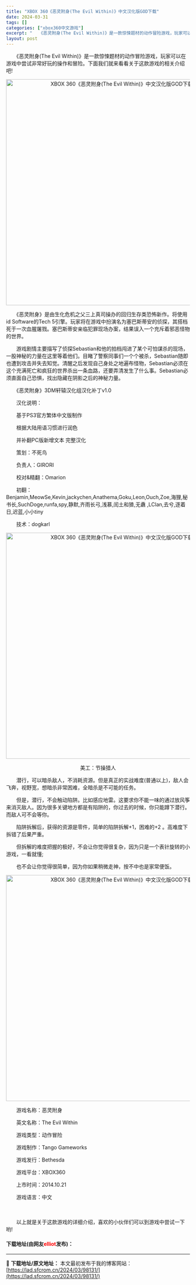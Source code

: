 ```yaml
---
title: "XBOX 360《恶灵附身(The Evil Within)》中文汉化版GOD下载"
date: 2024-03-31
tags: []
categories: ["xbox360中文游戏"]
excerpt: "　　《恶灵附身(The Evil Within)》是一款惊悚题材的动作冒险游戏，玩家可以在游戏中尝试非常好玩的操作和冒险。下面我们就来看看关于这款游戏的相关介绍吧! 　　《恶灵附身》是由生化危机之父三上真司操办的回归生存类恐怖新作。将使用id Software的Tech 5引擎。玩家将在游戏中扮演名&hellip;"
layout: post
---
```


 <p>　　《恶灵附身(The Evil Within)》是一款惊悚题材的动作冒险游戏，玩家可以在游戏中尝试非常好玩的操作和冒险。下面我们就来看看关于这款游戏的相关介绍吧!</p> <p align="center"><img align="" src="https://lad.sfcrom.cn/wp-content/uploads/2024/03/20240330_66083fc205a28.webp" style="border-width: 0px; border-style: solid; width: 618px;" alt="XBOX 360《恶灵附身(The Evil Within)》中文汉化版GOD下载" /></p> <p>　　《恶灵附身》是由生化危机之父三上真司操办的回归生存类恐怖新作。将使用id Software的Tech 5引擎。玩家将在游戏中扮演名为塞巴斯蒂安的侦探，其搭档死于一次血腥屠戮。塞巴斯蒂安亲临犯罪现场办案，结果误入一个充斥着邪恶怪物的世界。</p> <p>　　游戏剧情主要描写了侦探Sebastian和他的拍档闯进了某个可怕谋杀的现场，一股神秘的力量在这里等着他们。目睹了警察同事们一个个被杀，Sebastian随即也遭到攻击并失去知觉。清醒之后发现自己身处之地遍布怪物，Sebastian必须在这个充满死亡和疯狂的世界杀出一条血路，还要弄清发生了什么事。Sebastian必须直面自己恐惧，找出隐藏在阴影之后的神秘力量。</p> <p>　　《恶灵附身》3DM轩辕汉化组汉化补丁v1.0</p> <p>　　汉化说明：</p> <p>　　基于PS3官方繁体中文版制作</p> <p>　　根据大陆用语习惯进行润色</p> <p>　　并补翻PC版新增文本 完整汉化</p> <p>　　策划：不死鸟</p> <p>　　负责人：GIRORI</p> <p>　　校对&amp;精翻：Omarion</p> <p>　　初翻：Benjamin,MeowSe,Kevin,jackychen,Anathema,Goku,Leon,Ouch,Zoe,海狸,秘书长,SuchDoge,runfa,spy,静默,齐雨长弓,浅慕,闰土和猹,无纛 ,LClan,去兮,逐着日,迟蓝,小小tiny</p> <p>　　技术：dogkarl</p> <p align="center"><img align="" src="https://lad.sfcrom.cn/wp-content/uploads/2024/03/20240330_66083fc2929bf.webp" style="border-width: 0px; border-style: solid; width: 618px;" alt="XBOX 360《恶灵附身(The Evil Within)》中文汉化版GOD下载" /></p> <p align="center">美工：节操猎人</p> <p>　　潜行，可以暗杀敌人，不消耗资源。但是真正的实战难度(普通以上)，敌人会飞奔，视野宽，想暗杀非常困难，全暗杀是不可能的任务。</p> <p>　　但是，潜行，不会触动陷阱。比如感应地雷。这要求你不能一味的通过放风筝来消灭敌人。因为很多关键地方都是有陷阱的，你过去的时候，你只能蹲下潜行。而敌人可不会等你。</p> <p>　　陷阱拆解后，获得的资源是零件，简单的陷阱拆解+1，困难的+2 。高难度下拆错了后果严重。</p> <p>　　但拆解的难度把握的极好，不会让你觉得很复杂，因为只是一个表针旋转的小游戏，一看就懂;</p> <p>　　也不会让你觉得很简单，因为你如果稍微走神，按不中也是家常便饭。</p> <p align="center"><img align="" src="https://lad.sfcrom.cn/wp-content/uploads/2024/03/20240330_66083fc325bc4.webp" style="border-width: 0px; border-style: solid; width: 618px;" alt="XBOX 360《恶灵附身(The Evil Within)》中文汉化版GOD下载" /></p> <p>　　游戏名称：恶灵附身</p> <p>　　英文名称：The Evil Within</p> <p>　　游戏类型：动作冒险</p> <p>　　游戏制作：Tango Gameworks</p> <p>　　游戏发行：Bethesda</p> <p>　　游戏平台：XBOX360</p> <p>　　上市时间：2014.10.21</p> <p>　　游戏语言：中文</p> <p><strong>　　</strong></p> <p>　　以上就是关于这款游戏的详细介绍，喜欢的小伙伴们可以到游戏中尝试一下哟!</p> <p><h4>下载地址(由网友<font color="red">elliot</font>发布)：</h4></p> 

---
📖 **下载地址/原文地址：** 本文最初发布于我的博客网站：[https://lad.sfcrom.cn/2024/03/98131/](https://lad.sfcrom.cn/2024/03/98131/)

